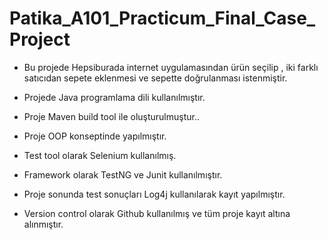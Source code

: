 # Patika_A101_Practicum_Final_Case_Project

* Bu projede Hepsiburada internet uygulamasından ürün seçilip , iki  farklı satıcıdan sepete eklenmesi ve sepette doğrulanması istenmiştir.

* Projede Java programlama dili kullanılmıştır.

* Proje Maven build tool ile oluşturulmuştur..

* Proje OOP konseptinde yapılmıştır.

* Test tool olarak Selenium kullanılmış.

* Framework olarak TestNG ve Junit kullanılmıştır.

* Proje sonunda test sonuçları Log4j kullanılarak kayıt yapılmıştır.

* Version control olarak Github kullanılmış ve tüm proje kayıt altına alınmıştır.



